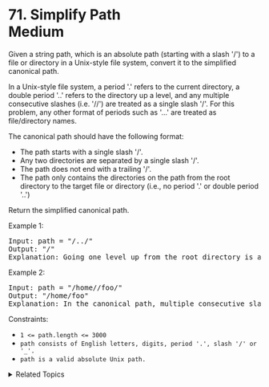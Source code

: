 # 71. Simplify Path<br> Medium

Given a string path, which is an absolute path (starting with a slash '/') to a file or directory in a Unix-style file system, convert it to the simplified canonical path.

In a Unix-style file system, a period '.' refers to the current directory, a double period '..' refers to the directory up a level, and any multiple consecutive slashes (i.e. '//') are treated as a single slash '/'. For this problem, any other format of periods such as '...' are treated as file/directory names.

The canonical path should have the following format:

- The path starts with a single slash '/'.
- Any two directories are separated by a single slash '/'.
- The path does not end with a trailing '/'.
- The path only contains the directories on the path from the root directory to the target file or directory (i.e., no period '.' or double period '..')

Return the simplified canonical path.

Example 1:

<pre>
Input: path = "/../"
Output: "/"
Explanation: Going one level up from the root directory is a no-op, as the root level is the highest level you can go.
</pre>

Example 2:

<pre>
Input: path = "/home//foo/"
Output: "/home/foo"
Explanation: In the canonical path, multiple consecutive slashes are replaced by a single one.
</pre>

Constraints:

- `1 <= path.length <= 3000`
- `path consists of English letters, digits, period '.', slash '/' or '_'.`
- `path is a valid absolute Unix path.`


<details>

<summary> Related Topics </summary>

-   `Stack`
-   `String`

</details>